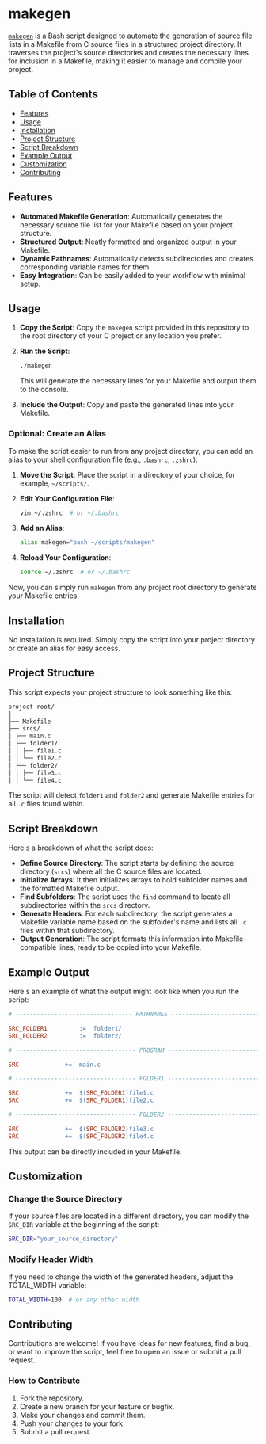 # makegen

[`makegen`](./makegen) is a Bash script designed to automate the generation of source file lists in a Makefile from C source files in a structured project directory. It traverses the project's source directories and creates the necessary lines for inclusion in a Makefile, making it easier to manage and compile your project.

## Table of Contents

- [Features](#features)
- [Usage](#usage)
- [Installation](#installation)
- [Project Structure](#project-structure)
- [Script Breakdown](#script-breakdown)
- [Example Output](#example-output)
- [Customization](#customization)
- [Contributing](#contributing)

## Features

- **Automated Makefile Generation**: Automatically generates the necessary source file list for your Makefile based on your project structure.
- **Structured Output**: Neatly formatted and organized output in your Makefile.
- **Dynamic Pathnames**: Automatically detects subdirectories and creates corresponding variable names for them.
- **Easy Integration**: Can be easily added to your workflow with minimal setup.

## Usage

1. **Copy the Script**: Copy the `makegen` script provided in this repository to the root directory of your C project or any location you prefer.

2. **Run the Script**:
    ```bash
    ./makegen
    ```
    This will generate the necessary lines for your Makefile and output them to the console.

3. **Include the Output**: Copy and paste the generated lines into your Makefile.

### Optional: Create an Alias

To make the script easier to run from any project directory, you can add an alias to your shell configuration file (e.g., `.bashrc`, `.zshrc`):

1. **Move the Script**: Place the script in a directory of your choice, for example, `~/scripts/`.

2. **Edit Your Configuration File**:
    ```bash
    vim ~/.zshrc  # or ~/.bashrc
    ```

3. **Add an Alias**:
    ```bash
    alias makegen="bash ~/scripts/makegen"
    ```

4. **Reload Your Configuration**:
    ```bash
    source ~/.zshrc  # or ~/.bashrc
    ```

Now, you can simply run `makegen` from any project root directory to generate your Makefile entries.

## Installation

No installation is required. Simply copy the script into your project directory or create an alias for easy access.

## Project Structure

This script expects your project structure to look something like this:

```txt
project-root/
│
├── Makefile
├── srcs/
│ ├── main.c
│ ├── folder1/
│ │ ├── file1.c
│ │ └── file2.c
│ └── folder2/
│ │ ├── file3.c
│ │ └── file4.c
```

The script will detect `folder1` and `folder2` and generate Makefile entries for all `.c` files found within.

## Script Breakdown

Here's a breakdown of what the script does:

- **Define Source Directory**: The script starts by defining the source directory (`srcs`) where all the C source files are located.
- **Initialize Arrays**: It then initializes arrays to hold subfolder names and the formatted Makefile output.
- **Find Subfolders**: The script uses the `find` command to locate all subdirectories within the `srcs` directory.
- **Generate Headers**: For each subdirectory, the script generates a Makefile variable name based on the subfolder's name and lists all `.c` files within that subdirectory.
- **Output Generation**: The script formats this information into Makefile-compatible lines, ready to be copied into your Makefile.

## Example Output

Here's an example of what the output might look like when you run the script:

```makefile
# --------------------------------- PATHNAMES -------------------------------- #

SRC_FOLDER1			:=  folder1/
SRC_FOLDER2			:=  folder2/

# ---------------------------------- PROGRAM --------------------------------- #

SRC				+=	main.c

# ---------------------------------- FOLDER1 --------------------------------- #

SRC				+=  $(SRC_FOLDER1)file1.c
SRC				+=  $(SRC_FOLDER1)file2.c

# ---------------------------------- FOLDER2 --------------------------------- #

SRC				+=  $(SRC_FOLDER2)file3.c
SRC				+=  $(SRC_FOLDER2)file4.c
```
This output can be directly included in your Makefile.

## Customization

### Change the Source Directory

If your source files are located in a different directory, you can modify the `SRC_DIR` variable at the beginning of the script:

```bash
SRC_DIR="your_source_directory"
```
### Modify Header Width

If you need to change the width of the generated headers, adjust the TOTAL_WIDTH variable:

```bash
TOTAL_WIDTH=100  # or any other width
```

## Contributing

Contributions are welcome! If you have ideas for new features, find a bug, or want to improve the script, feel free to open an issue or submit a pull request.

### How to Contribute

1. Fork the repository.
2. Create a new branch for your feature or bugfix.
3. Make your changes and commit them.
4. Push your changes to your fork.
5. Submit a pull request.

